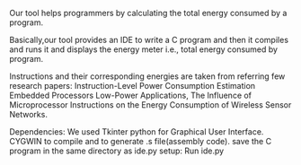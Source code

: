 Our tool helps programmers by calculating the total energy consumed by a program.

Basically,our tool provides an IDE to write a C program and then it compiles and runs it and displays the energy meter i.e., total energy consumed by program.

Instructions and their corresponding energies are taken from referring few research papers:
Instruction-Level Power Consumption Estimation Embedded Processors Low-Power Applications, 
The Influence of Microprocessor Instructions on the Energy Consumption of Wireless Sensor Networks.

Dependencies:
  We used Tkinter python for Graphical User Interface. 
  CYGWIN to compile and to generate .s file(assembly code).
  save the C program in the same directory as ide.py
setup:
	Run ide.py